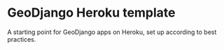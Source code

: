 # GeoDjango Heroku template
A starting point for GeoDjango apps on Heroku, set up according to best practices.
